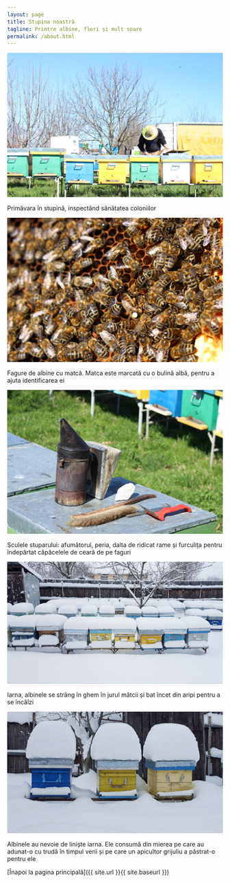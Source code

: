 ```yaml
---
layout: page
title: Stupina noastră
tagline: Printre albine, flori și mult soare
permalink: /about.html
---
```



![Primăvara în stupină, inspectând sănătatea coloniilor](assets/stupina_vara.jpg)
<p>Primăvara în stupină, inspectând sănătatea coloniilor</p><p></p>

![Fagure de albine cu matcă. Matca este marcată cu o bulină albă, pentru a ajuta identificarea ei](assets/matca_pe_fagure.jpg)
<p>Fagure de albine cu matcă. Matca este marcată cu o bulină albă, pentru a ajuta identificarea ei</p><p></p>

![Sculele stuparului: afumătorul, peria, dalta de ridicat rame și furculița pentru îndepărtat căpăcelele de ceară de pe faguri](assets/scule_apicole.jpg)
<p>Sculele stuparului: afumătorul, peria, dalta de ridicat rame și furculița pentru îndepărtat căpăcelele de ceară de pe faguri</p><p></p>

![Iarna, albinele se strâng în ghem în jurul mătcii și bat încet din aripi pentru a se încălzi](assets/iarna_1.jpg)
<p>Iarna, albinele se strâng în ghem în jurul mătcii și bat încet din aripi pentru a se încălzi</p><p></p>

![Albinele au nevoie de liniște iarna. Ele consumă din mierea pe care au adunat-o cu trudă în timpul verii și pe care un apicultor grijuliu a păstrat-o pentru ele](assets/iarna_2.jpg)
<p>Albinele au nevoie de liniște iarna. Ele consumă din mierea pe care au adunat-o cu trudă în timpul verii și pe care un apicultor grijuliu a păstrat-o pentru ele</p><p></p>

[Înapoi la pagina principală]({{ site.url }}{{ site.baseurl }})

